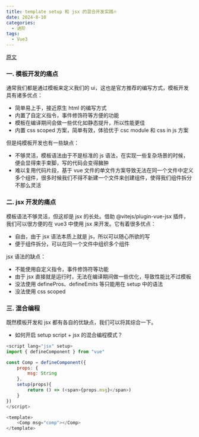 ```yaml
---
title: template setup 和 jsx 的混合开发实践🔥
date: 2024-8-10
categories:
  - 进阶
tags:
  - Vue3
---
```


[原文](https://juejin.cn/post/7282692088016437307)

### **一. 模板开发的痛点**
通常我们都是通过模板来定义我们的 ui，这也是官方推荐的编写方式，模板开发具有诸多优点：
* 简单易上手，接近原生 html 的编写方式
* 内置了自定义指令，事件修饰符等方便的功能
* 模板在编译期间会做一些优化如静态提升，所以性能更佳
* 内置 css scoped 方案，简单有效，体验优于 csc module 和 css in js 方案

但是纯模板开发也有一些缺点：
* 不够灵活，模板语法由于不是标准的 js 语法，在实现一些复杂场景的时候，便会显得束手束脚，写的代码会变得臃肿
* 难以复用代码片段，基于 vue 文件的单文件方案导致无法在同一个文件中定义多个组件，很多时候我们不得不新建一个文件来创建组件，使得我们组件拆分不那么灵活

### **二. jsx 开发的痛点**
模板语法不够灵活，但这却是 jsx 的长处。借助 @vitejs/plugin-vue-jsx 插件，我们可以很方便的在 vue3 中使用 jsx 来开发。它有着很多优点：
* 自由，由于 jsx 语法本质上就是 js，所以可以随心所欲的写
* 便于组件拆分，可以在同一个文件中组织多个组件

jsx 语法的缺点：
* 不能使用自定义指令，事件修饰符等功能
* 由于 jsx 直接就是运行时，无法在编译期间做一些优化，导致性能比不过模板
* 没法使用 definePros、defineEmits 等只能用在 setup 中的语法
* 没法使用 css scoped

### **三. 混合编程**
既然模板开发和 jsx 都有各自的优缺点，我们可以将其综合一下。
* 如何开启 setup script + jsx 的混合编程模式？
```js
<script lang="jsx" setup>
import { defineComponent } from "vue"

const Comp = defineComponent({
    props: {
        msg: String
    },
    setup(props){
        return () => (<span>{props.msg}</span>)
    }
})
</script>

<template>
    <Comp msg="comp"></Comp>
</template>
```